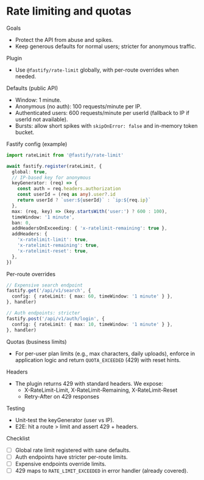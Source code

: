 # Rate limiting and quotas

Goals

- Protect the API from abuse and spikes.
- Keep generous defaults for normal users; stricter for anonymous traffic.

Plugin

- Use `@fastify/rate-limit` globally, with per-route overrides when needed.

Defaults (public API)

- Window: 1 minute.
- Anonymous (no auth): 100 requests/minute per IP.
- Authenticated users: 600 requests/minute per userId (fallback to IP if userId not available).
- Bursts: allow short spikes with `skipOnError: false` and in-memory token bucket.

Fastify config (example)

```ts
import rateLimit from '@fastify/rate-limit'

await fastify.register(rateLimit, {
  global: true,
  // IP-based key for anonymous
  keyGenerator: (req) => {
    const auth = req.headers.authorization
    const userId = (req as any).user?.id
    return userId ? `user:${userId}` : `ip:${req.ip}`
  },
  max: (req, key) => (key.startsWith('user:') ? 600 : 100),
  timeWindow: '1 minute',
  ban: 0,
  addHeadersOnExceeding: { 'x-ratelimit-remaining': true },
  addHeaders: {
    'x-ratelimit-limit': true,
    'x-ratelimit-remaining': true,
    'x-ratelimit-reset': true,
  },
})
```

Per-route overrides

```ts
// Expensive search endpoint
fastify.get('/api/v1/search', {
  config: { rateLimit: { max: 60, timeWindow: '1 minute' } },
}, handler)

// Auth endpoints: stricter
fastify.post('/api/v1/auth/login', {
  config: { rateLimit: { max: 10, timeWindow: '1 minute' } },
}, handler)
```

Quotas (business limits)

- For per-user plan limits (e.g., max characters, daily uploads), enforce in application logic and return `QUOTA_EXCEEDED` (429) with reset hints.

Headers

- The plugin returns 429 with standard headers. We expose:
  - X-RateLimit-Limit, X-RateLimit-Remaining, X-RateLimit-Reset
  - Retry-After on 429 responses

Testing

- Unit-test the keyGenerator (user vs IP).
- E2E: hit a route > limit and assert 429 + headers.

Checklist

- [ ] Global rate limit registered with sane defaults.
- [ ] Auth endpoints have stricter per-route limits.
- [ ] Expensive endpoints override limits.
- [ ] 429 maps to `RATE_LIMIT_EXCEEDED` in error handler (already covered).
